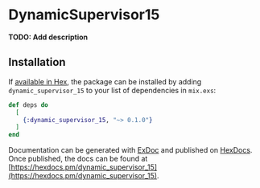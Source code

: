 # DynamicSupervisor15

**TODO: Add description**

## Installation

If [available in Hex](https://hex.pm/docs/publish), the package can be installed
by adding `dynamic_supervisor_15` to your list of dependencies in `mix.exs`:

```elixir
def deps do
  [
    {:dynamic_supervisor_15, "~> 0.1.0"}
  ]
end
```

Documentation can be generated with [ExDoc](https://github.com/elixir-lang/ex_doc)
and published on [HexDocs](https://hexdocs.pm). Once published, the docs can
be found at [https://hexdocs.pm/dynamic_supervisor_15](https://hexdocs.pm/dynamic_supervisor_15).

